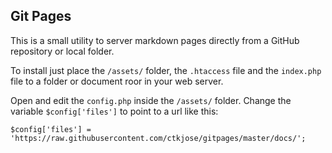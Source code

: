 ## Git Pages ##

This is a small utility to server markdown pages directly from a GitHub repository or local folder.

To install just place the `/assets/` folder, the `.htaccess` file and the `index.php` file to a folder or document roor in your web server.

Open and edit the `config.php` inside the `/assets/` folder. Change the variable `$config['files']` to point to a url like this:

```
$config['files'] = 'https://raw.githubusercontent.com/ctkjose/gitpages/master/docs/';
```
